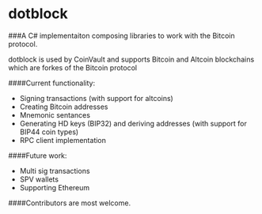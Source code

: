 # dotblock

###A C# implementaiton composing libraries to work with the Bitcoin protocol.

dotblock is used by CoinVault and supports Bitcoin and Altcoin blockchains which are forkes of the Bitcoin protocol

####Current functionality: 
+ Signing transactions (with support for altcoins)
+ Creating Bitcoin addresses
+ Mnemonic sentances
+ Generating HD keys (BIP32) and deriving addresses (with support for BIP44 coin types)
+ RPC client implementation 

####Future work:
+ Multi sig transactions
+ SPV wallets
+ Supporting Ethereum

####Contributors are most welcome.
